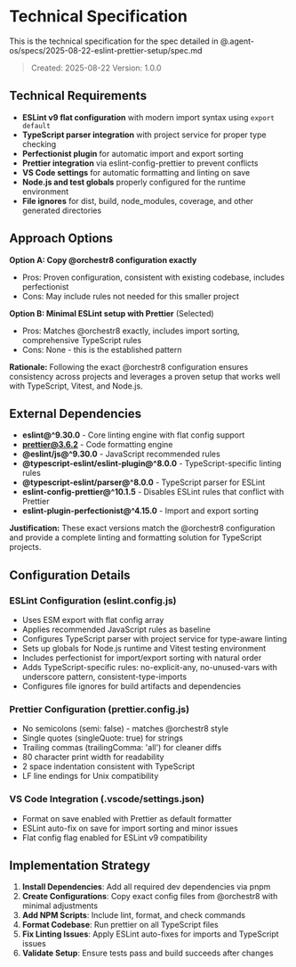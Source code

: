 # Technical Specification

This is the technical specification for the spec detailed in @.agent-os/specs/2025-08-22-eslint-prettier-setup/spec.md

> Created: 2025-08-22
> Version: 1.0.0

## Technical Requirements

- **ESLint v9 flat configuration** with modern import syntax using `export default`
- **TypeScript parser integration** with project service for proper type checking
- **Perfectionist plugin** for automatic import and export sorting
- **Prettier integration** via eslint-config-prettier to prevent conflicts
- **VS Code settings** for automatic formatting and linting on save
- **Node.js and test globals** properly configured for the runtime environment
- **File ignores** for dist, build, node_modules, coverage, and other generated directories

## Approach Options

**Option A: Copy @orchestr8 configuration exactly**
- Pros: Proven configuration, consistent with existing codebase, includes perfectionist
- Cons: May include rules not needed for this smaller project

**Option B: Minimal ESLint setup with Prettier** (Selected)
- Pros: Matches @orchestr8 exactly, includes import sorting, comprehensive TypeScript rules
- Cons: None - this is the established pattern

**Rationale:** Following the exact @orchestr8 configuration ensures consistency across projects and leverages a proven setup that works well with TypeScript, Vitest, and Node.js.

## External Dependencies

- **eslint@^9.30.0** - Core linting engine with flat config support
- **prettier@3.6.2** - Code formatting engine
- **@eslint/js@^9.30.0** - JavaScript recommended rules
- **@typescript-eslint/eslint-plugin@^8.0.0** - TypeScript-specific linting rules
- **@typescript-eslint/parser@^8.0.0** - TypeScript parser for ESLint
- **eslint-config-prettier@^10.1.5** - Disables ESLint rules that conflict with Prettier
- **eslint-plugin-perfectionist@^4.15.0** - Import and export sorting

**Justification:** These exact versions match the @orchestr8 configuration and provide a complete linting and formatting solution for TypeScript projects.

## Configuration Details

### ESLint Configuration (eslint.config.js)
- Uses ESM export with flat config array
- Applies recommended JavaScript rules as baseline
- Configures TypeScript parser with project service for type-aware linting
- Sets up globals for Node.js runtime and Vitest testing environment
- Includes perfectionist for import/export sorting with natural order
- Adds TypeScript-specific rules: no-explicit-any, no-unused-vars with underscore pattern, consistent-type-imports
- Configures file ignores for build artifacts and dependencies

### Prettier Configuration (prettier.config.js)
- No semicolons (semi: false) - matches @orchestr8 style
- Single quotes (singleQuote: true) for strings
- Trailing commas (trailingComma: 'all') for cleaner diffs
- 80 character print width for readability
- 2 space indentation consistent with TypeScript
- LF line endings for Unix compatibility

### VS Code Integration (.vscode/settings.json)
- Format on save enabled with Prettier as default formatter
- ESLint auto-fix on save for import sorting and minor issues
- Flat config flag enabled for ESLint v9 compatibility

## Implementation Strategy

1. **Install Dependencies**: Add all required dev dependencies via pnpm
2. **Create Configurations**: Copy exact config files from @orchestr8 with minimal adjustments
3. **Add NPM Scripts**: Include lint, format, and check commands
4. **Format Codebase**: Run prettier on all TypeScript files
5. **Fix Linting Issues**: Apply ESLint auto-fixes for imports and TypeScript issues
6. **Validate Setup**: Ensure tests pass and build succeeds after changes